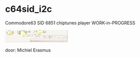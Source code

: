 # c64sid_i2c
Commodore63 SID 6851 chiptunes player  WORK-in-PROGRESS

<img src="https://github.com/pappavis/c64sid_i2c/blob/main/img/printplaat_schema.png?raw=true" width="40%" height="40" label="printplaat schema">

door: Michiel Erasmus
